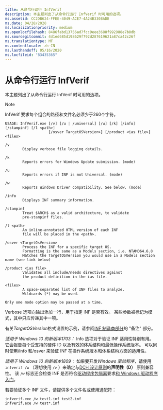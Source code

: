 ```yaml
---
title: 从命令行运行 InfVerif
description: 本主题列出了从命令行运行 InfVerif 时可用的选项。
ms.assetid: CC2DB624-FFEE-4049-ACE7-4A24B330BADB
ms.date: 04/28/2020
ms.localizationpriority: medium
ms.openlocfilehash: 8486fabd13756ad7fcc9eee3688f992988e7b8db
ms.sourcegitcommit: 4d1ed685d198629f792d287619621a87ca42c26f
ms.translationtype: MT
ms.contentlocale: zh-CN
ms.lasthandoff: 05/16/2020
ms.locfileid: "83435365"
---
```

# <a name="running-infverif-from-the-command-line"></a>从命令行运行 InfVerif


本主题列出了从命令行运行 InfVerif 时可用的选项。
> [!NOTE]
> InfVerif 要求每个组合的路径和文件名必须少于260个字符。

```
USAGE: InfVerif.exe [/v] [/u | /universal] [/w] [/k] [/info] [/stampinf] [/l <path>]
                    [/osver TargetOSVersion>] [/product <ias file>] <files>

/v
        Display verbose file logging details.

/k
        Reports errors for Windows Update submission. (mode)

/u
        Reports errors if INF is not Universal. (mode)

/w
        Reports Windows Driver compatibility. See below. (mode)

/info
        Displays INF summary information.

/stampinf
        Treat $ARCH$ as a valid architecture, to validate
        pre-stampinf files.

/l <path>
        An inline-annotated HTML version of each INF
        file will be placed in the <path>.

/osver <TargetOsVersion>
        Process the INF for a specific target OS.
        Formatting is the same as a Models section, i.e. NTAMD64.6.0
        Matches the TargetOSVersion you would use in a Models section name (see link below)

/product <ias file>
        Validates all include/needs directives against
        the product definition in the ias file.

<files>
        A space-separated list of INF files to analyze.
        Wildcards (*) may be used.

Only one mode option may be passed at a time.
```

Verbose 选项向输出添加一行，用于指定 INF 是否有效。  某些参数被标记为模式，其中只应传递其中一项。

有关*TargetOSVersion*格式设置的示例，请参阅[INF 制造商部分](../install/inf-manufacturer-section.md)的 "备注" 部分。

*适用于 Windows 10 的新版本1703：* Info 选项对于验证 INF 适用性特别有用。  它会报告每个受支持的硬件 ID 以及有效的体系结构和最低操作系统版本。  可以同时使用/info 和/osver 来验证 INF 在操作系统版本和体系结构方面的适用性。

*适用于 Windows 10 的新版本1809：* 如果要开发*Windows 驱动程序*，请使用 `infverif /w` （理想使用 `/v` ）来确定与[DCH 设计原则](../develop/dch-principles-best-practices.md)的**声明性（D）** 原则兼容性。  该 `/w` 标志还会检查 INF 是否符合[驱动程序包隔离](../develop/driver-isolation.md)要求[和 Windows 驱动程序入门](../develop/getting-started-with-windows-drivers.md)。

若要验证多个 INF 文件，请提供多个文件名或使用通配符：

```
infverif.exe /w test1.inf test2.inf
infverif.exe /w test*.inf
```